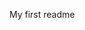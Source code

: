 My first readme

<!---
Emblemtex/Emblemtex is a ✨ special ✨ repository because its `README.md` (this file) appears on your GitHub profile.
You can click the Preview link to take a look at your changes.
--->
